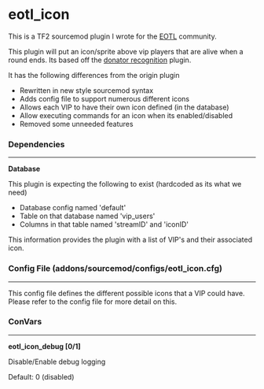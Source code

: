 # eotl_icon

This is a TF2 sourcemod plugin I wrote for the [EOTL](https://www.endofthelinegaming.com/) community.

This plugin will put an icon/sprite above vip players that are alive when a round ends.  Its based off the [donator recognition](https://forums.alliedmods.net/showthread.php?p=1128547) plugin.

It has the following differences from the origin plugin

  * Rewritten in new style sourcemod syntax
  * Adds config file to support numerous different icons
  * Allows each VIP to have their own icon defined (in the database)
  * Allow executing commands for an icon when its enabled/disabled
  * Removed some unneeded features

### Dependencies
<hr>

**Database**<br>

This plugin is expecting the following to exist (hardcoded as its what we need)

* Database config named 'default'
* Table on that database named 'vip_users'
* Columns in that table named 'streamID' and 'iconID'

This information provides the plugin with a list of VIP's and their associated icon.

### Config File (addons/sourcemod/configs/eotl_icon.cfg)
<hr>

This config file defines the different possible icons that a VIP could have.  Please refer to the config file for more detail on this.

### ConVars
<hr>

**eotl_icon_debug [0/1]**

Disable/Enable debug logging

Default: 0 (disabled)